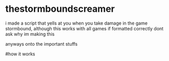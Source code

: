 # thestormboundscreamer
i made a script that yells at you when you take damage in the game stormbound, although this works with all games if formatted correctly dont ask why im making this

anyways onto the important stuffs

#how it works
